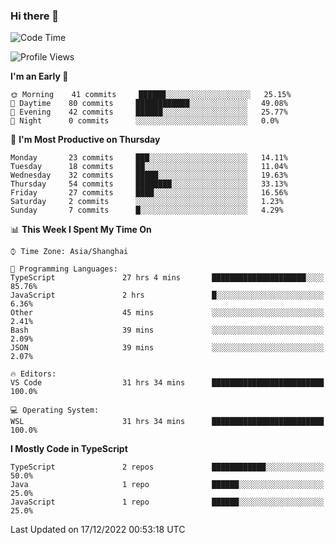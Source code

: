 ### Hi there 👋

<!--
**waynelwz/waynelwz** is a ✨ _special_ ✨ repository because its `README.md` (this file) appears on your GitHub profile.

Here are some ideas to get you started:

- 🔭 I’m currently working on ...
- 🌱 I’m currently learning ...
- 👯 I’m looking to collaborate on ...
- 🤔 I’m looking for help with ...
- 💬 Ask me about ...
- 📫 How to reach me: ...
- 😄 Pronouns: ...
- ⚡ Fun fact: ...
-->

<!--START_SECTION:waka-->
![Code Time](http://img.shields.io/badge/Code%20Time-829%20hrs%2043%20mins-blue)

![Profile Views](http://img.shields.io/badge/Profile%20Views-0-blue)

**I'm an Early 🐤** 

```text
🌞 Morning    41 commits     ██████░░░░░░░░░░░░░░░░░░░   25.15% 
🌆 Daytime    80 commits     ████████████░░░░░░░░░░░░░   49.08% 
🌃 Evening    42 commits     ██████░░░░░░░░░░░░░░░░░░░   25.77% 
🌙 Night      0 commits      ░░░░░░░░░░░░░░░░░░░░░░░░░   0.0%

```
📅 **I'm Most Productive on Thursday** 

```text
Monday       23 commits     ███░░░░░░░░░░░░░░░░░░░░░░   14.11% 
Tuesday      18 commits     ██░░░░░░░░░░░░░░░░░░░░░░░   11.04% 
Wednesday    32 commits     █████░░░░░░░░░░░░░░░░░░░░   19.63% 
Thursday     54 commits     ████████░░░░░░░░░░░░░░░░░   33.13% 
Friday       27 commits     ████░░░░░░░░░░░░░░░░░░░░░   16.56% 
Saturday     2 commits      ░░░░░░░░░░░░░░░░░░░░░░░░░   1.23% 
Sunday       7 commits      █░░░░░░░░░░░░░░░░░░░░░░░░   4.29%

```


📊 **This Week I Spent My Time On** 

```text
⌚︎ Time Zone: Asia/Shanghai

💬 Programming Languages: 
TypeScript               27 hrs 4 mins       █████████████████████░░░░   85.76% 
JavaScript               2 hrs               █░░░░░░░░░░░░░░░░░░░░░░░░   6.36% 
Other                    45 mins             ░░░░░░░░░░░░░░░░░░░░░░░░░   2.41% 
Bash                     39 mins             ░░░░░░░░░░░░░░░░░░░░░░░░░   2.09% 
JSON                     39 mins             ░░░░░░░░░░░░░░░░░░░░░░░░░   2.07%

🔥 Editors: 
VS Code                  31 hrs 34 mins      █████████████████████████   100.0%

💻 Operating System: 
WSL                      31 hrs 34 mins      █████████████████████████   100.0%

```

**I Mostly Code in TypeScript** 

```text
TypeScript               2 repos             ████████████░░░░░░░░░░░░░   50.0% 
Java                     1 repo              ██████░░░░░░░░░░░░░░░░░░░   25.0% 
JavaScript               1 repo              ██████░░░░░░░░░░░░░░░░░░░   25.0%

```



 Last Updated on 17/12/2022 00:53:18 UTC
<!--END_SECTION:waka-->

